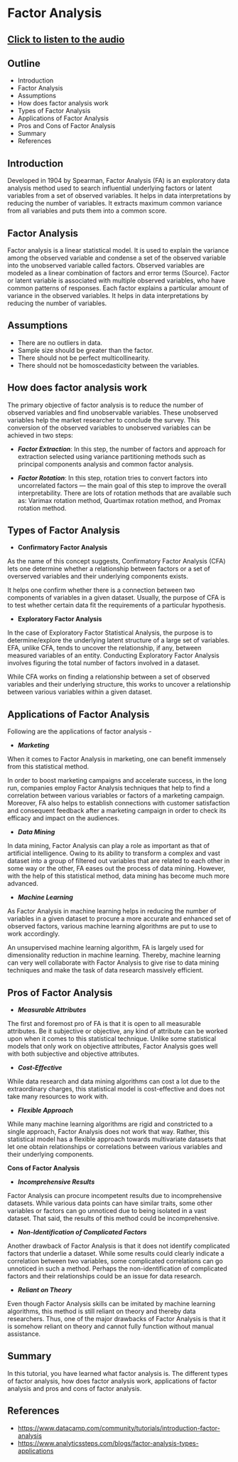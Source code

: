 # **Factor Analysis**

## [Click to listen to the audio](https://drive.google.com/file/d/1HBuNNC1b5ZkJVLNCHA4tGse2aNfh-Z4R/view?usp=sharing) 

## **Outline**
+ Introduction
+ Factor Analysis
+ Assumptions
+ How does factor analysis work
+ Types of Factor Analysis
+ Applications of Factor Analysis
+ Pros and Cons of Factor Analysis
+ Summary
+ References

## **Introduction**

Developed in 1904 by Spearman, Factor Analysis (FA) is an exploratory data analysis method used to search influential underlying factors or latent variables from a set of observed variables. 
It helps in data interpretations by reducing the number of variables. It extracts maximum common variance from all variables and puts them into a common score.


## **Factor Analysis**

Factor analysis is a linear statistical model. It is used to explain the variance among the observed variable and condense a set of the observed variable into the unobserved variable called factors. Observed variables are modeled as a linear combination of factors and error terms (Source). Factor or latent variable is associated with multiple observed variables, who have common patterns of responses. Each factor explains a particular amount of variance in the observed variables. It helps in data interpretations by reducing the number of variables.


## **Assumptions**

+ There are no outliers in data.
+ Sample size should be greater than the factor.
+ There should not be perfect multicollinearity.
+ There should not be homoscedasticity between the variables.


## **How does factor analysis work**

The primary objective of factor analysis is to reduce the number of observed variables and find unobservable variables. These unobserved variables help the market researcher to conclude the survey. This conversion of the observed variables to unobserved variables can be achieved in two steps:

+ ***Factor Extraction***: In this step, the number of factors and approach for extraction selected using variance partitioning methods such as principal components analysis and common factor analysis.

+ ***Factor Rotation***: In this step, rotation tries to convert factors into uncorrelated factors — the main goal of this step to improve the overall interpretability. There are lots of rotation methods that are available such as: Varimax rotation method, Quartimax rotation method, and Promax rotation method.

## **Types of Factor Analysis**

+ **Confirmatory Factor Analysis**
 
As the name of this concept suggests, Confirmatory Factor Analysis (CFA) lets one determine whether a relationship between factors or a set of overserved variables and their underlying components exists. 

 
It helps one confirm whether there is a connection between two components of variables in a given dataset. Usually, the purpose of CFA is to test whether certain data fit the requirements of a particular hypothesis. 


+ **Exploratory Factor Analysis**
 
In the case of Exploratory Factor Statistical Analysis, the purpose is to determine/explore the underlying latent structure of a large set of variables. EFA, unlike CFA, tends to uncover the relationship, if any, between measured variables of an entity. 
Conducting Exploratory Factor Analysis involves figuring the total number of factors involved in a dataset. 

 While CFA works on finding a relationship between a set of observed variables and their underlying structure, this works to uncover a relationship between various variables within a given dataset. 


## **Applications of Factor Analysis**

Following are the applications of factor analysis -

+ ***Marketing***
 
When it comes to Factor Analysis in marketing, one can benefit immensely from this statistical method. 

In order to boost marketing campaigns and accelerate success, in the long run, companies employ Factor Analysis techniques that help to find a correlation between various variables or factors of a marketing campaign. Moreover, FA also helps to establish connections with customer satisfaction and consequent feedback after a marketing campaign in order to check its efficacy and impact on the audiences. 


+ ***Data Mining***
 
In data mining, Factor Analysis can play a role as important as that of artificial intelligence. Owing to its ability to transform a complex and vast dataset into a group of filtered out variables that are related to each other in some way or the other, FA eases out the process of data mining. 
However, with the help of this statistical method, data mining has become much more advanced. 


+ ***Machine Learning***
 
As Factor Analysis in machine learning helps in reducing the number of variables in a given dataset to procure a more accurate and enhanced set of observed factors, various machine learning algorithms are put to use to work accordingly. 

An unsupervised machine learning algorithm, FA is largely used for dimensionality reduction in machine learning. Thereby, machine learning can very well collaborate with Factor Analysis to give rise to data mining techniques and make the task of data research massively efficient. 


## **Pros of Factor Analysis**
 
+ ***Measurable Attributes***
 
The first and foremost pro of FA is that it is open to all measurable attributes. Be it subjective or objective, any kind of attribute can be worked upon when it comes to this statistical technique. Unlike some statistical models that only work on objective attributes, Factor Analysis goes well with both subjective and objective attributes. 

 
+ ***Cost-Effective***
 
While data research and data mining algorithms can cost a lot due to the extraordinary charges, this statistical model is cost-effective and does not take many resources to work with. 

 
+ ***Flexible Approach***
 
While many machine learning algorithms are rigid and constricted to a single approach, Factor Analysis does not work that way. Rather, this statistical model has a flexible approach towards multivariate datasets that let one obtain relationships or correlations between various variables and their underlying components. 

 
**Cons of Factor Analysis**
 

+ ***Incomprehensive Results***
 
Factor Analysis can procure incompetent results due to incomprehensive datasets. While various data points can have similar traits, some other variables or factors can go unnoticed due to being isolated in a vast dataset. That said, the results of this method could be incomprehensive. 

+ ***Non-Identification of Complicated Factors***
 
Another drawback of Factor Analysis is that it does not identify complicated factors that underlie a dataset. While some results could clearly indicate a correlation between two variables, some complicated correlations can go unnoticed in such a method. Perhaps the non-identification of complicated factors and their relationships could be an issue for data research. 

 
+ ***Reliant on Theory***
 
Even though Factor Analysis skills can be imitated by machine learning algorithms, this method is still reliant on theory and thereby data researchers. Thus, one of the major drawbacks of Factor Analysis is that it is somehow reliant on theory and cannot fully function without manual assistance. 


## **Summary**

In this tutorial, you have learned what factor analysis is. The different types of factor analysis, how does factor analysis work, applications of factor analysis and pros and cons of factor analysis.



## **References**
 + https://www.datacamp.com/community/tutorials/introduction-factor-analysis
 + https://www.analyticssteps.com/blogs/factor-analysis-types-applications
